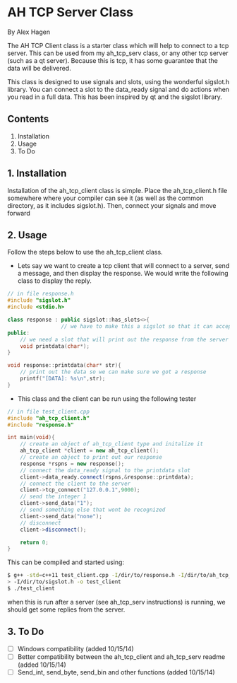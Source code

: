 # AH TCP Server Class
By Alex Hagen

The AH TCP Client class is a starter class which will help to connect to a tcp server.  This can be used from my ah_tcp_serv class, or any other tcp server (such as a qt server).  Because this is tcp, it has some guarantee that the data will be delivered.

This class is designed to use signals and slots, using the wonderful sigslot.h library.  You can connect a slot to the data_ready signal and do actions when you read in a full data.  This has been inspired by qt and the sigslot library.

## Contents
1. Installation
2. Usage
3. To Do

## 1. Installation
Installation of the ah_tcp_client class is simple.  Place the ah_tcp_client.h file somewhere where your compiler can see it (as well as the common directory, as it includes sigslot.h).  Then, connect your signals and move forward

## 2. Usage
Follow the steps below to use the ah_tcp_client class.
* Lets say we want to create a tcp client that will connect to a server, send a message, and then display the response.  We would write the following class to display the reply.

```c++
// in file response.h
#include "sigslot.h"
#include <stdio.h>

class response : public sigslot::has_slots<>{
				 // we have to make this a sigslot so that it can accept slots
public:
	// we need a slot that will print out the response from the server
	void printdata(char*);
}

void response::printdata(char* str){
	// print out the data so we can make sure we got a response
	printf("[DATA]: %s\n",str);
}
```

* This class and the client can be run using the following tester

```c++
// in file test_client.cpp
#include "ah_tcp_client.h"
#include "response.h"

int main(void){
	// create an object of ah_tcp_client type and initalize it
	ah_tcp_client *client = new ah_tcp_client();
	// create an object to print out our response
	response *rspns = new response();
	// connect the data_ready signal to the printdata slot
	client->data_ready.connect(rspns,&response::printdata);
	// connect the client to the server
	client->tcp_connect("127.0.0.1",9000);
	// send the integer 1
	client->send_data("1");
	// send something else that wont be recognized
	client->send_data("none");
	// disconnect
	client->disconnect();

	return 0;
}

```

This can be compiled and started using:

```bash
$ g++ -std=c++11 test_client.cpp -I/dir/to/response.h -I/dir/to/ah_tcp_client.h \
> -I/dir/to/sigslot.h -o test_client
$ ./test_client
```

when this is run after a server (see ah_tcp_serv instructions) is running, we should get some replies from the server.

## 3. To Do
- [ ] Windows compatibility (added 10/15/14)
- [ ] Better compatibility between the ah_tcp_client and ah_tcp_serv readme (added 10/15/14)
- [ ] Send_int, send_byte, send_bin and other functions (added 10/15/14)